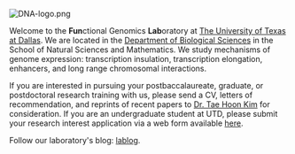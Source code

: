 
![DNA-logo.png](https://images.squarespace-cdn.com/content/v1/5321e7e3e4b060d312818d81/1396230674564-C1NSO9BCUI0JCBYHY1I0/DNA-logo.png?format=1500w)

Welcome to the **Fun**ctional Genomics **Lab**oratory at [The University of Texas at Dallas](https://www.utdallas.edu/). We are located in the [Department of Biological Sciences](https://www.utdallas.edu/biology/) in the School of Natural Sciences and Mathematics. We study mechanisms of genome expression: transcription insulation, transcription elongation, enhancers, and long range chromosomal interactions.

If you are interested in pursuing your postbaccalaureate, graduate, or postdoctoral research training with us, please send a CV, letters of recommendation, and reprints of recent papers to [Dr. Tae Hoon Kim](mailto:genome@utdallas.edu) for consideration. If you are an undergraduate student at UTD, please submit your research interest application via a web form available [here](https://profiles.utdallas.edu/students/about).

Follow our laboratory's blog: [lablog](https://taehoonkim.org/news).

<!--

**Here are some ideas to get you started:**

🙋‍♀️ A short introduction - what is your organization all about?
🌈 Contribution guidelines - how can the community get involved?
👩‍💻 Useful resources - where can the community find your docs? Is there anything else the community should know?
🍿 Fun facts - what does your team eat for breakfast?
🧙 Remember, you can do mighty things with the power of [Markdown](https://docs.github.com/github/writing-on-github/getting-started-with-writing-and-formatting-on-github/basic-writing-and-formatting-syntax)
-->
